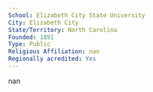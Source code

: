 ```yaml
---
School: Elizabeth City State University
City: Elizabeth City
State/Territory: North Carolina
Founded: 1891
Type: Public
Religious Affiliation: nan
Regionally acredited: Yes
---
```

nan